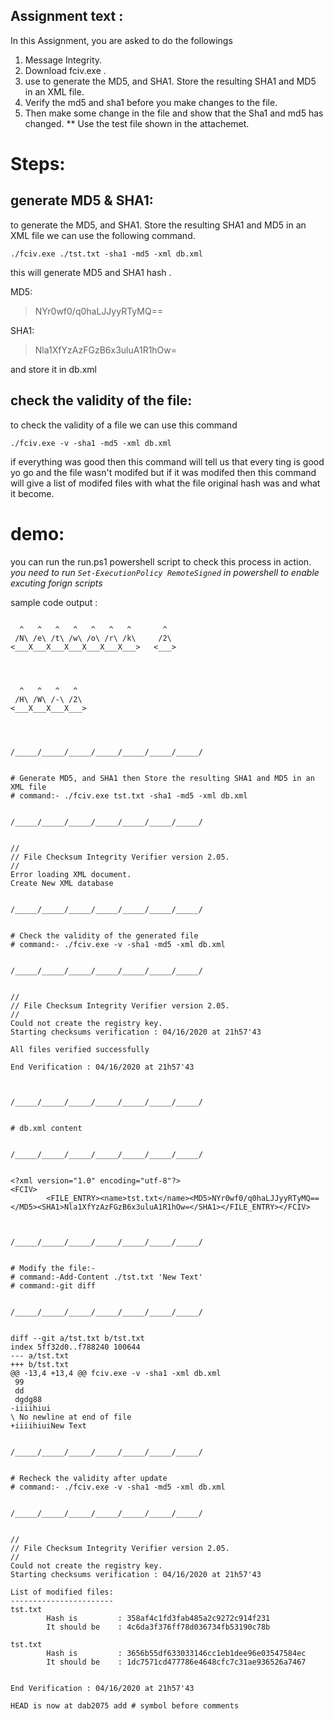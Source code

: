 ## Assignment text :

In this Assignment, you are asked to do the followings
1. Message Integrity.
2. Download fciv.exe .
3. use to generate the MD5, and SHA1. Store the resulting SHA1 and MD5 in an XML file.
4. Verify the md5 and sha1 before you make changes to the file.
5. Then make some change in the file and show that the Sha1 and md5 has changed.
** Use the test file shown in the attachemet.


# Steps:
## generate MD5 & SHA1:
to generate the MD5, and SHA1. Store the resulting SHA1 and MD5 in an XML file we can use the following command.
```shell
./fciv.exe ./tst.txt -sha1 -md5 -xml db.xml
```
this will generate MD5 and SHA1 hash . 


MD5:
> NYr0wf0/q0haLJJyyRTyMQ==

SHA1:

> Nla1XfYzAzFGzB6x3uluA1R1hOw=

and store it in db.xml

 
## check the validity of the file:
to check the validity of a file we can use this command 
```shell
./fciv.exe -v -sha1 -md5 -xml db.xml
```
if everything was good then this command will tell us that every ting is good yo go and the file wasn't modifed but if it was modifed then this command will give a list of modifed files with what the file original hash was and what it become.

# demo:
you can run the run.ps1 powershell script to check this process in action.
*you need to run `Set-ExecutionPolicy RemoteSigned` in powershell to enable excuting forign scripts*
 

sample code output :
```shell

  ^   ^   ^   ^   ^   ^   ^       ^
 /N\ /e\ /t\ /w\ /o\ /r\ /k\     /2\
<___X___X___X___X___X___X___>   <___>




  ^   ^   ^   ^
 /H\ /W\ /-\ /2\
<___X___X___X___>




/_____/_____/_____/_____/_____/_____/_____/


# Generate MD5, and SHA1 then Store the resulting SHA1 and MD5 in an XML file
# command:- ./fciv.exe tst.txt -sha1 -md5 -xml db.xml


/_____/_____/_____/_____/_____/_____/_____/


//
// File Checksum Integrity Verifier version 2.05.
//
Error loading XML document.
Create New XML database


/_____/_____/_____/_____/_____/_____/_____/


# Check the validity of the generated file
# command:- ./fciv.exe -v -sha1 -md5 -xml db.xml


/_____/_____/_____/_____/_____/_____/_____/


//
// File Checksum Integrity Verifier version 2.05.
//
Could not create the registry key.
Starting checksums verification : 04/16/2020 at 21h57'43

All files verified successfully

End Verification : 04/16/2020 at 21h57'43



/_____/_____/_____/_____/_____/_____/_____/


# db.xml content


/_____/_____/_____/_____/_____/_____/_____/


<?xml version="1.0" encoding="utf-8"?>
<FCIV>
        <FILE_ENTRY><name>tst.txt</name><MD5>NYr0wf0/q0haLJJyyRTyMQ==</MD5><SHA1>Nla1XfYzAzFGzB6x3uluA1R1hOw=</SHA1></FILE_ENTRY></FCIV>



/_____/_____/_____/_____/_____/_____/_____/


# Modify the file:-
# command:-Add-Content ./tst.txt 'New Text'
# command:-git diff


/_____/_____/_____/_____/_____/_____/_____/


diff --git a/tst.txt b/tst.txt
index 5ff32d0..f788240 100644
--- a/tst.txt
+++ b/tst.txt
@@ -13,4 +13,4 @@ fciv.exe -v -sha1 -xml db.xml
 99
 dd
 dgdg88
-iiiihiui
\ No newline at end of file
+iiiihiuiNew Text


/_____/_____/_____/_____/_____/_____/_____/


# Recheck the validity after update
# command:- ./fciv.exe -v -sha1 -md5 -xml db.xml


/_____/_____/_____/_____/_____/_____/_____/


//
// File Checksum Integrity Verifier version 2.05.
//
Could not create the registry key.
Starting checksums verification : 04/16/2020 at 21h57'43

List of modified files:
-----------------------
tst.txt
        Hash is         : 358af4c1fd3fab485a2c9272c914f231
        It should be    : 4c6da3f376ff78d036734fb53190c78b

tst.txt
        Hash is         : 3656b55df633033146cc1eb1dee96e03547584ec
        It should be    : 1dc7571cd477786e4648cfc7c31ae936526a7467


End Verification : 04/16/2020 at 21h57'43

HEAD is now at dab2075 add # symbol before comments
```



